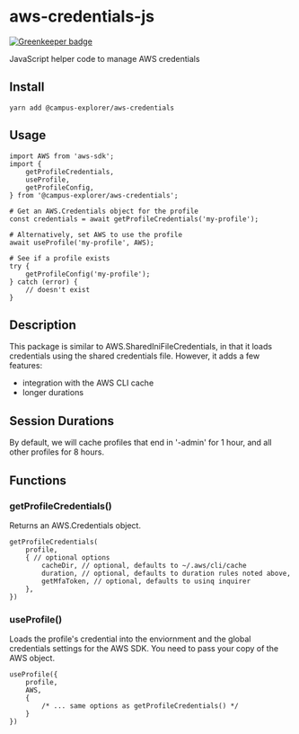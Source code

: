 # aws-credentials-js

[![Greenkeeper badge](https://badges.greenkeeper.io/campus-explorer/aws-credentials-js.svg)](https://greenkeeper.io/)

JavaScript helper code to manage AWS credentials

## Install

    yarn add @campus-explorer/aws-credentials

## Usage

    import AWS from 'aws-sdk';
    import {
        getProfileCredentials,
        useProfile,
        getProfileConfig,
    } from '@campus-explorer/aws-credentials';

    # Get an AWS.Credentials object for the profile
    const credentials = await getProfileCredentials('my-profile');

    # Alternatively, set AWS to use the profile
    await useProfile('my-profile', AWS);

    # See if a profile exists
    try {
        getProfileConfig('my-profile');
    } catch (error) {
        // doesn't exist
    }

## Description

This package is similar to AWS.SharedIniFileCredentials, in that it loads credentials using the shared credentials file. However, it adds a few features:

-   integration with the AWS CLI cache
-   longer durations

## Session Durations

By default, we will cache profiles that end in '-admin' for 1 hour, and all other profiles for 8 hours.

## Functions

### getProfileCredentials()

Returns an AWS.Credentials object.

    getProfileCredentials(
        profile,
        { // optional options
            cacheDir, // optional, defaults to ~/.aws/cli/cache
            duration, // optional, defaults to duration rules noted above,
            getMfaToken, // optional, defaults to usinq inquirer
        },
    })

### useProfile()

Loads the profile's credential into the enviornment and the global credentials settings for the AWS SDK. You need to pass your copy of the AWS object.

    useProfile({
        profile,
        AWS,
        {
            /* ... same options as getProfileCredentials() */
        }
    })
